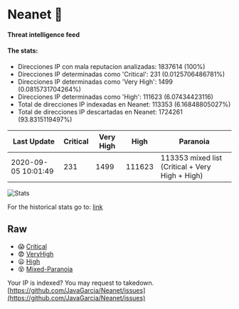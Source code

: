 # Neanet :hocho:
#### Threat intelligence feed
#### The stats:

- Direcciones IP con mala reputacion analizadas: 1837614 (100%)
- Direcciones IP determinadas como 'Critical':  231 (0.0125706486781%)
- Direcciones IP determinadas como 'Very High':  1499 (0.0815731704264%)
- Direcciones IP determinadas como 'High':  111623 (6.07434423116)
- Total de direcciones IP indexadas en Neanet:  113353 (6.16848805027%)
- Total de direcciones IP descartadas en Neanet:  1724261 (93.8315119497%)

| Last Update | Critical | Very High | High | Paranoia |
| --- | --- | --- | --- | --- |
| 2020-09-05 10:01:49 | 231 | 1499 | 111623 | 113353 mixed list (Critical + Very High + High)|

![Stats](https://docs.google.com/spreadsheets/d/e/2PACX-1vSnaNMIXVabIpDJjufMlzH7poXnshF3mgd8Is1g9ytUEzVsP5my4Trn8f-xkoLLQ38xpL3HtmUexLo6/pubchart?oid=501124687&format=image)

For the historical stats go to: [link](/stats.csv)
## Raw
- :scream: [Critical](https://raw.githubusercontent.com/JavaGarcia/Neanet/master/blacklists/neanet_critical.txt)
- :fearful: [VeryHigh](https://raw.githubusercontent.com/JavaGarcia/Neanet/master/blacklists/neanet_veryHigh.txtt)
- :frowning: [High](https://raw.githubusercontent.com/JavaGarcia/Neanet/master/blacklists/neanet_high.txt)
- :dizzy_face: [Mixed-Paranoia](https://raw.githubusercontent.com/JavaGarcia/Neanet/master/blacklists/neanet_all.txt)


Your IP is indexed? You may request to takedown. [https://github.com/JavaGarcia/Neanet/issues](https://github.com/JavaGarcia/Neanet/issues)



















































































































































































































































































































































































































































































































































































